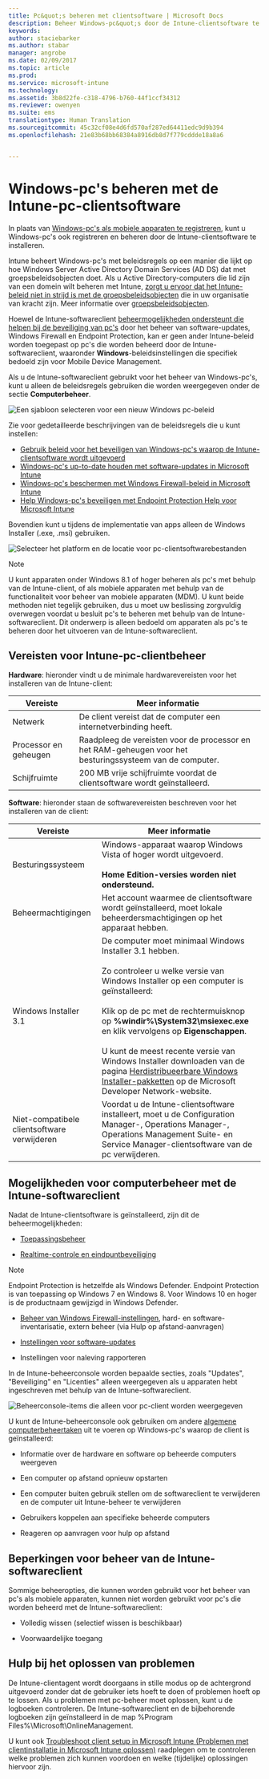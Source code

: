 ```yaml
---
title: Pc&quot;s beheren met clientsoftware | Microsoft Docs
description: Beheer Windows-pc&quot;s door de Intune-clientsoftware te installeren.
keywords: 
author: staciebarker
ms.author: stabar
manager: angrobe
ms.date: 02/09/2017
ms.topic: article
ms.prod: 
ms.service: microsoft-intune
ms.technology: 
ms.assetid: 3b8d22fe-c318-4796-b760-44f1ccf34312
ms.reviewer: owenyen
ms.suite: ems
translationtype: Human Translation
ms.sourcegitcommit: 45c32cf08e4d6fd570af287ed64411edc9d9b394
ms.openlocfilehash: 21e83b68bb68384a8916db8d7f779cddde18a8a6


---
```


# <a name="manage-windows-pcs-with-intune-pc-client-software"></a>Windows-pc's beheren met de Intune-pc-clientsoftware
In plaats van [Windows-pc's als mobiele apparaten te registreren](set-up-windows-device-management-with-microsoft-intune.md), kunt u Windows-pc's ook registreren en beheren door de Intune-clientsoftware te installeren.

Intune beheert Windows-pc's met beleidsregels op een manier die lijkt op hoe Windows Server Active Directory Domain Services (AD DS) dat met groepsbeleidsobjecten doet. Als u Active Directory-computers die lid zijn van een domein wilt beheren met Intune, [zorgt u ervoor dat het Intune-beleid niet in strijd is met de groepsbeleidsobjecten](resolve-gpo-and-microsoft-intune-policy-conflicts.md) die in uw organisatie van kracht zijn. Meer informatie over [groepsbeleidsobjecten](https://technet.microsoft.com/library/hh147307.aspx).

Hoewel de Intune-softwareclient [beheermogelijkheden ondersteunt die helpen bij de beveiliging van pc's](policies-to-protect-windows-pcs-in-microsoft-intune.md) door het beheer van software-updates, Windows Firewall en Endpoint Protection, kan er geen ander Intune-beleid worden toegepast op pc's die worden beheerd door de Intune-softwareclient, waaronder **Windows**-beleidsinstellingen die specifiek bedoeld zijn voor Mobile Device Management. 

Als u de Intune-softwareclient gebruikt voor het beheer van Windows-pc's, kunt u alleen de beleidsregels gebruiken die worden weergegeven onder de sectie **Computerbeheer**.

  ![Een sjabloon selecteren voor een nieuw Windows pc-beleid](../media/select-template-for-pc-policy.png)

Zie voor gedetailleerde beschrijvingen van de beleidsregels die u kunt instellen:

- [Gebruik beleid voor het beveiligen van Windows-pc's waarop de Intune-clientsoftware wordt uitgevoerd](https://docs.microsoft.com/intune/deploy-use/policies-to-protect-windows-pcs-in-microsoft-intune)
- [Windows-pc's up-to-date houden met software-updates in Microsoft Intune](https://docs.microsoft.com/intune/deploy-use/keep-windows-pcs-up-to-date-with-software-updates-in-microsoft-intune)
- [Windows-pc's beschermen met Windows Firewall-beleid in Microsoft Intune](https://docs.microsoft.com/intune/deploy-use/help-protect-windows-pcs-using-windows-firewall-policies-in-microsoft-intune)
- [Help Windows-pc's beveiligen met Endpoint Protection Help voor Microsoft Intune](https://docs.microsoft.com/intune/deploy-use/help-secure-windows-pcs-with-endpoint-protection-for-microsoft-intune)

Bovendien kunt u tijdens de implementatie van apps alleen de Windows Installer (.exe, .msi) gebruiken.

  ![Selecteer het platform en de locatie voor pc-clientsoftwarebestanden](../media/select-platform-of-software-files-for-pc-agent.png)

> [!NOTE]
> U kunt apparaten onder Windows 8.1 of hoger beheren als pc's met behulp van de Intune-client, of als mobiele apparaten met behulp van de functionaliteit voor beheer van mobiele apparaten (MDM). U kunt beide methoden niet tegelijk gebruiken, dus u moet uw beslissing zorgvuldig overwegen voordat u besluit pc's te beheren met behulp van de Intune-softwareclient. Dit onderwerp is alleen bedoeld om apparaten als pc's te beheren door het uitvoeren van de Intune-softwareclient.

## <a name="requirements-for-intune-pc-client-management"></a>Vereisten voor Intune-pc-clientbeheer

**Hardware**: hieronder vindt u de minimale hardwarevereisten voor het installeren van de Intune-client:

|Vereiste|Meer informatie|
|---------------|--------------------|
|Netwerk|De client vereist dat de computer een internetverbinding heeft.|
|Processor en geheugen|Raadpleeg de vereisten voor de processor en het RAM-geheugen voor het besturingssysteem van de computer.|
|Schijfruimte|200 MB vrije schijfruimte voordat de clientsoftware wordt geïnstalleerd.|

**Software**: hieronder staan de softwarevereisten beschreven voor het installeren van de client:

|Vereiste|Meer informatie|
|---------------|--------------------|
|Besturingssysteem | Windows-apparaat waarop Windows Vista of hoger wordt uitgevoerd. </br></br>**Home Edition-versies worden niet ondersteund.**|
|Beheermachtigingen|Het account waarmee de clientsoftware wordt geïnstalleerd, moet lokale beheerdersmachtigingen op het apparaat hebben.|
|Windows Installer 3.1|De computer moet minimaal Windows Installer 3.1 hebben.<br /><br />Zo controleer u welke versie van Windows Installer op een computer is geïnstalleerd:<br /><br />  Klik op de pc met de rechtermuisknop op **%windir%\System32\msiexec.exe** en klik vervolgens op **Eigenschappen**.<br /><br />U kunt de meest recente versie van Windows Installer downloaden van de pagina [Herdistribueerbare Windows Installer-pakketten](http://go.microsoft.com/fwlink/?LinkID=234258) op de Microsoft Developer Network-website.|
|Niet-compatibele clientsoftware verwijderen|Voordat u de Intune-clientsoftware installeert, moet u de Configuration Manager-, Operations Manager-, Operations Management Suite- en Service Manager-clientsoftware van de pc verwijderen.|

## <a name="computer-management-capabilities-with-the-intune-software-client"></a>Mogelijkheden voor computerbeheer met de Intune-softwareclient

Nadat de Intune-clientsoftware is geïnstalleerd, zijn dit de beheermogelijkheden: 

- [Toepassingsbeheer](deploy-apps-in-microsoft-intune.md)

- [Realtime-controle en eindpuntbeveiliging](help-secure-windows-pcs-with-endpoint-protection-for-microsoft-intune.md)

 > [!NOTE]
 > Endpoint Protection is hetzelfde als Windows Defender. Endpoint Protection is van toepassing op Windows 7 en Windows 8. Voor Windows 10 en hoger is de productnaam gewijzigd in Windows Defender.

- [Beheer van Windows Firewall-instellingen](help-protect-windows-pcs-using-windows-firewall-policies-in-microsoft-intune.md), hard- en software-inventarisatie, extern beheer (via Hulp op afstand-aanvragen)

- [Instellingen voor software-updates](keep-windows-pcs-up-to-date-with-software-updates-in-microsoft-intune.md)

- Instellingen voor naleving rapporteren

In de Intune-beheerconsole worden bepaalde secties, zoals "Updates", "Beveiliging" en "Licenties" alleen weergegeven als u apparaten hebt ingeschreven met behulp van de Intune-softwareclient.

  ![Beheerconsole-items die alleen voor pc-client worden weergegeven](../media/admin-console-settings-only-for-pc-agent.png)

U kunt de Intune-beheerconsole ook gebruiken om andere [algemene computerbeheertaken](common-windows-pc-management-tasks-with-the-microsoft-intune-computer-client.md) uit te voeren op Windows-pc's waarop de client is geïnstalleerd:

-   Informatie over de hardware en software op beheerde computers weergeven

-   Een computer op afstand opnieuw opstarten

-   Een computer buiten gebruik stellen om de softwareclient te verwijderen en de computer uit Intune-beheer te verwijderen

-   Gebruikers koppelen aan specifieke beheerde computers

-   Reageren op aanvragen voor hulp op afstand

## <a name="management-limitations-of-the-intune-software-client"></a>Beperkingen voor beheer van de Intune-softwareclient

Sommige beheeropties, die kunnen worden gebruikt voor het beheer van pc's als mobiele apparaten, kunnen niet worden gebruikt voor pc's die worden beheerd met de Intune-softwareclient:

-   Volledig wissen (selectief wissen is beschikbaar)

-   Voorwaardelijke toegang

## <a name="help-with-troubleshooting"></a>Hulp bij het oplossen van problemen

De Intune-clientagent wordt doorgaans in stille modus op de achtergrond uitgevoerd zonder dat de gebruiker iets hoeft te doen of problemen hoeft op te lossen. Als u problemen met pc-beheer moet oplossen, kunt u de logboeken controleren. De Intune-softwareclient en de bijbehorende logboeken zijn geïnstalleerd in de map %Program Files%\Microsoft\OnlineManagement.

U kunt ook [Troubleshoot client setup in Microsoft Intune (Problemen met clientinstallatie in Microsoft Intune oplossen)](/intune/troubleshoot/troubleshoot-client-setup-in-microsoft-intune) raadplegen om te controleren welke problemen zich kunnen voordoen en welke (tijdelijke) oplossingen hiervoor zijn.



<!--HONumber=Feb17_HO2-->


